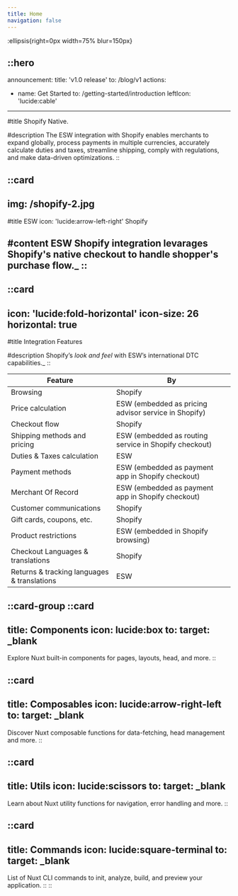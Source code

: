 ```yaml
---
title: Home
navigation: false
---
```


:ellipsis{right=0px width=75% blur=150px}

::hero
---
announcement:
  title: 'v1.0 release'
  to: /blog/v1
actions:
  - name: Get Started
    to: /getting-started/introduction
    leftIcon: 'lucide:cable'
---

#title
Shopify Native.

#description
The ESW integration with Shopify enables merchants to expand globally, process payments in multiple currencies, accurately calculate duties and taxes, streamline shipping, comply with regulations, and make data-driven optimizations.
::

::card
---
img: /shopify-2.jpg
---
#title
ESW icon: 'lucide:arrow-left-right' Shopify

#content
ESW Shopify integration levarages Shopify's native checkout to handle shopper's purchase flow._
::
---

::card
---
icon: 'lucide:fold-horizontal'
icon-size: 26
horizontal: true
---

#title
Integration Features

#description
Shopify’s *look and feel* with ESW’s international DTC capabilities._
::



| Feature                    | By                                                             |
|---------------------------|----------------------------------------------------------------|
| Browsing                  | Shopify                                                        |
| Price calculation         | ESW (embedded as pricing advisor service in Shopify)                                           |
| Checkout flow             | Shopify                                                        |
| Shipping methods and pricing | ESW (embedded as routing service in Shopify checkout) |
| Duties & Taxes calculation| ESW   |
| Payment methods           | ESW (embedded as payment app in Shopify checkout)       |
| Merchant Of Record        | ESW (embedded as payment app in Shopify checkout)       |
| Customer communications   | Shopify                                                        |
| Gift cards, coupons, etc. | Shopify                                                        |
| Product restrictions      | ESW (embedded in Shopify browsing)                       |
|Checkout Languages & translations | Shopify |
|Returns & tracking languages & translations | ESW |

::card-group
  ::card
  ---
  title: Components
  icon: lucide:box
  to: 
  target: _blank
  ---
  Explore Nuxt built-in components for pages, layouts, head, and more.
  ::

  ::card
  ---
  title: Composables
  icon: lucide:arrow-right-left
  to: 
  target: _blank
  ---
  Discover Nuxt composable functions for data-fetching, head management and more.
  ::

  ::card
  ---
  title: Utils
  icon: lucide:scissors
  to: 
  target: _blank
  ---
  Learn about Nuxt utility functions for navigation, error handling and more.
  ::

  ::card
  ---
  title: Commands
  icon: lucide:square-terminal
  to: 
  target: _blank
  ---
  List of Nuxt CLI commands to init, analyze, build, and preview your application.
  ::
::

